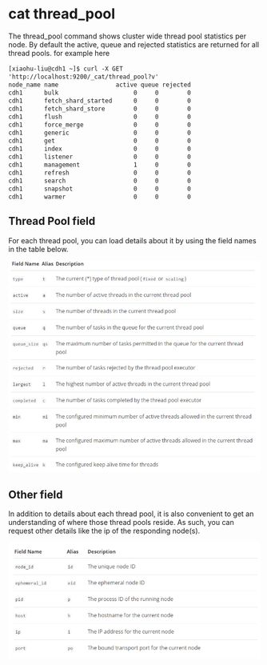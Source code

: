 # cat thread_pool

The thread_pool command shows cluster wide thread pool statistics per node. By default the active, queue and rejected statistics are returned for all thread pools. for example here
```
[xiaohu-liu@cdh1 ~]$ curl -X GET 'http://localhost:9200/_cat/thread_pool?v'
node_name name                active queue rejected
cdh1      bulk                     0     0        0
cdh1      fetch_shard_started      0     0        0
cdh1      fetch_shard_store        0     0        0
cdh1      flush                    0     0        0
cdh1      force_merge              0     0        0
cdh1      generic                  0     0        0
cdh1      get                      0     0        0
cdh1      index                    0     0        0
cdh1      listener                 0     0        0
cdh1      management               1     0        0
cdh1      refresh                  0     0        0
cdh1      search                   0     0        0
cdh1      snapshot                 0     0        0
cdh1      warmer                   0     0        0
```

## Thread Pool field
For each thread pool, you can load details about it by using the field names in the table below.
<center><img src="thread_pool_field.png"/></center>

## Other field
In addition to details about each thread pool, it is also convenient to get an understanding of where those thread pools reside. As such, you can request other details like the ip of the responding node(s).
<center><img src="other_thread_pool_field.png"/></center>

